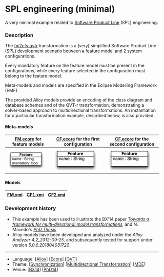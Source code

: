 # SPL engineering (minimal)

A very minimal example related to [Software Product Line](https://en.wikipedia.org/wiki/Software_product_line) (SPL) engineering.

### Description
The [fm2cfs.qvtr](Resources/fm2cfs.qvtr) transformation is a (very) simplified Software Product Line (SPL) development scenario between a feature model and 2 system configurations.

Every mandatory feature on the feature model must be present in the configurations, while every feature selected in the configuration must belong to the feature model.

Meta-models and models are specified in the Eclipse Modelling Framework (EMF).

The provided Alloy models provide an encoding of the class diagram and database schemes and of the QVT-r transformation, demonstrating a solver-based approach to multidirectional transformations. An instantiation for a particular transformation example, described below, is also provided.

#### Meta-models
| [FM.ecore](Resources/FM.ecore) for feature models | [CF.ecore](Resources/CF.ecore) for the first configuration | [CF.ecore](Resources/CF.ecore) for the second configuration |
| --- | --- | --- |
| <img src="Resources/images/FM_metamodel.png" alt="FM metamodel" width="90%"> | <img src="Resources/images/CF_metamodel.png" alt="Configuration metamodel" width="90%"> | <img src="Resources/images/CF_metamodel.png" alt="Configuration metamodel" width="90%"> |

#### Models
| [FM.xmi](Resources/FM.xmi) | [CF1.xmi](Resources/CF1.xmi) | [CF2.xmi](Resources/CF2.xmi) |
| --- | --- | --- |

### Development history
* This example has been used to illustrate the BX'14 paper *[Towards a framework for multi-directional model transformations](http://nmacedo.github.io/pubs.html#bx14)*, and N. Macedo's *[PhD Thesis](http://nmacedo.github.io/pubs.html#phd14)*.
* Alloy models have been developed and analyzed under the *Alloy Analyzer 4.2_2012-09-25*, and subsequently tested for support under version *5.0.0.201804081720*.

---

* Language: [[Alloy](https://github.com/nmacedo/MSV/wiki/By-Language#alloy)] [[Ecore](https://github.com/nmacedo/MSV/wiki/By-Language#ecore)] [[QVT](https://github.com/nmacedo/MSV/wiki/By-Language#qvt)]
* Theme: [[Synchronization](https://github.com/nmacedo/MSV/wiki/By-Theme#synchronization)] [[Multidirectional Transformation](https://github.com/nmacedo/MSV/wiki/By-Theme#multidirectional-transformation)] [[MDE](https://github.com/nmacedo/MSV/wiki/By-Theme#mde)] 
* Venue: [[BX14](https://github.com/nmacedo/MSV/wiki/By-Venue#bx14)] [[PhD14](https://github.com/nmacedo/MSV/wiki/By-Venue#phd14)]
